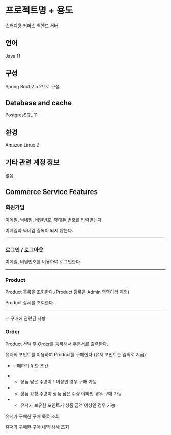 # 프로젝트명 + 용도 

스터디용 커머스 백엔드 서버

## 언어

Java 11


## 구성

Spring Boot 2.5.2으로 구성


## Database and cache

PostgresSQL 11

## 환경

Amazon Linux 2 


## 기타 관련 계정 정보

없음

 
## Commerce Service Features


### 회원가입

이메일, 닉네임, 비밀번호, 휴대폰 번호를 입력받는다.

이메일과 닉네임 중복이 되지 않는다.

-----

### 로그인 / 로그아웃

이메일, 비밀번호를 이용하여 로그인한다.

-----

### Product 

Product 목록을 조회한다.(Product 등록은 Admin 영역이라 제외)

Product 상세를 조회한다.

-----

✅ 구매에 관련된 사항
### Order

Product 선택 후 Order를 등록해서 주문서를 출력한다.

유저의 포인트를 이용하여 Product를 구매한다.(유저 포인트는 임의로 지급)

* 구매하기 위한 조건

* * 상품 남은 수량이 1 이상인 경우 구매 가능
* * 상품 요청 수량이 상품 남은 수량 이하인 경우 구매 가능
* * 유저가 보유한 포인트가 상품 금액 이상인 경우 가능

유저가 구매한 구매 목록 조회

유저가 구매한 구매 내역 상세 조회

### 

